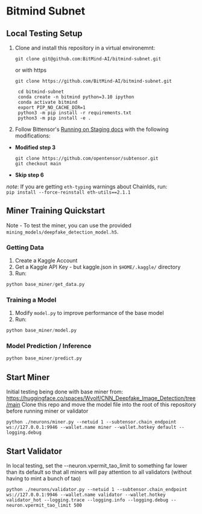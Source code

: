 # Bitmind Subnet

## Local Testing Setup
1. Clone and install this repository in a virtual environemnt:
    ```
    git clone git@github.com:BitMind-AI/bitmind-subnet.git
    ```
    or with https
   ```
   git clone https://github.com/BitMind-AI/bitmind-subnet.git
   ```
   ```
    cd bitmind-subnet
    conda create -n bitmind python=3.10 ipython
    conda activate bitmind
    export PIP_NO_CACHE_DIR=1
    python3 -m pip install -r requirements.txt
    python3 -m pip install -e .
   ```
3. Follow Bittensor's <a href="https://github.com/opentensor/bittensor-subnet-template/blob/main/docs/running_on_staging.md">Running on Staging docs</a> with the following modifications:
  - **Modified step 3**
     ```
    git clone https://github.com/opentensor/subtensor.git
    git checkout main
    ```
  - **Skip step 6**

*note*: If you are getting `eth-typing` warnings about ChainIds, run:<br>
   `pip install --force-reinstall eth-utils==2.1.1`


## Miner Training Quickstart
Note - To test the miner, you can use the provided `mining_models/deepfake_detection_model.h5`.

### Getting Data

1. Create a Kaggle Account
2. Get a Kaggle API Key - but kaggle.json in `$HOME/.kaggle/` directory
3. Run:

```python
python base_miner/get_data.py
```

### Training a Model

1. Modify `model.py` to improve performance of the base model
2. Run:

```python
python base_miner/model.py
```

### Model Prediction / Inference

```python
python base_miner/predict.py
```

## Start Miner

Initial testing being done with base miner from:
https://huggingface.co/spaces/Wvolf/CNN_Deepfake_Image_Detection/tree/main
Clone this repo and move the model file into the root of this repository before running miner or validator

```
python ./neurons/miner.py --netuid 1 --subtensor.chain_endpoint ws://127.0.0.1:9946 --wallet.name miner --wallet.hotkey default --logging.debug
```

## Start Validator

In local testing, set the --neuron.vpermit_tao_limit to something far lower than its default so that all miners will pay attention to all validators (without having to mint a bunch of tao)

```
python ./neurons/validator.py --netuid 1 --subtensor.chain_endpoint ws://127.0.0.1:9946 --wallet.name validator --wallet.hotkey validator_hot --logging.trace --logging.info --logging.debug --neuron.vpermit_tao_limit 500
```
